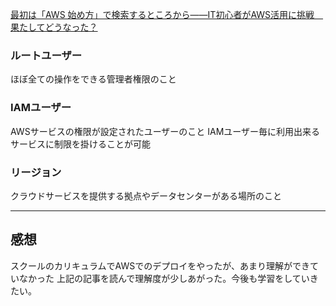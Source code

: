 [最初は「AWS 始め方」で検索するところから――IT初心者がAWS活用に挑戦　果たしてどうなった？](https://www.itmedia.co.jp/news/articles/2304/26/news005.html)

### ルートユーザー
  ほぼ全ての操作をできる管理者権限のこと
### IAMユーザー
  AWSサービスの権限が設定されたユーザーのこと
  IAMユーザー毎に利用出来るサービスに制限を掛けることが可能
### リージョン
  クラウドサービスを提供する拠点やデータセンターがある場所のこと  
	
***
  
## 感想
 
 スクールのカリキュラムでAWSでのデプロイをやったが、あまり理解ができていなかった
 上記の記事を読んで理解度が少しあがった。今後も学習をしていきたい。
 
